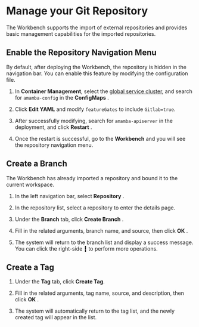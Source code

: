 # Manage your Git Repository

The Workbench supports the import of external repositories and provides
basic management capabilities for the imported repositories.

## Enable the Repository Navigation Menu

By default, after deploying the Workbench, the repository is hidden in the navigation bar. You can enable this feature by modifying the configuration file.

1. In __Container Management__, select the
   [global service cluster](../../../kpanda/user-guide/clusters/cluster-role.md#global-service-cluster),
   and search for `amamba-config` in the __ConfigMaps__ .

    <!-- add screenshot later -->

2. Click __Edit YAML__ and modify `featureGates` to include `Gitlab=true`.

    <!-- add screenshot later -->

3. After successfully modifying, search for `amamba-apiserver` in the deployment,
   and click __Restart__ .

    <!-- add screenshot later -->

4. Once the restart is successful, go to the __Workbench__ and
   you will see the repository navigation menu.

## Create a Branch

The Workbench has already imported a repository and bound it to the current workspace.

1. In the left navigation bar, select __Repository__ .

2. In the repository list, select a repository to enter the details page.

    <!-- add screenshot later -->

3. Under the __Branch__ tab, click __Create Branch__ .

    <!-- add screenshot later -->

4. Fill in the related arguments, branch name, and source, then click __OK__ .

    <!-- add screenshot later -->

5. The system will return to the branch list and display a success message.
   You can click the right-side __┇__ to perform more operations.

## Create a Tag

1. Under the __Tag__ tab, click __Create Tag__.

    <!-- add screenshot later -->

2. Fill in the related arguments, tag name, source, and description, then click __OK__ .

    <!-- add screenshot later -->

3. The system will automatically return to the tag list,
   and the newly created tag will appear in the list.
